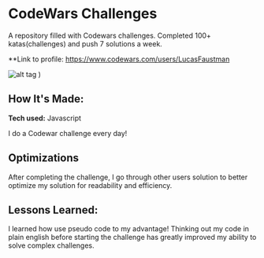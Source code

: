 # CodeWars Challenges
A repository filled with Codewars challenges. Completed 100+ katas(challenges) and push 7 solutions a week.

**Link to profile: https://www.codewars.com/users/LucasFaustman

![alt tag](![codingchallengesSS](https://user-images.githubusercontent.com/99927513/167510455-edaa1584-774d-497f-89ac-2329ff2a5daa.png)
)
)

## How It's Made:

**Tech used:** Javascript

I do a Codewar challenge every day!

## Optimizations

After completing the challenge, I go through other users solution to better optimize my solution for readability and efficiency.

## Lessons Learned:

I learned how use pseudo code to my advantage! Thinking out my code in plain english before starting the challenge has greatly improved my ability to solve complex challenges.
